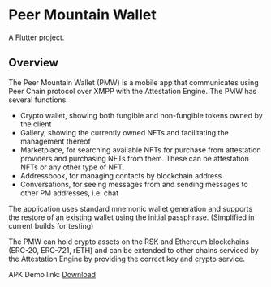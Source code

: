 # Peer Mountain Wallet

A Flutter project.

## Overview

The Peer Mountain Wallet (PMW) is a mobile app that communicates using Peer Chain protocol over XMPP with the Attestation Engine.
The PMW has several functions:
 - Crypto wallet, showing both fungible and non-fungible tokens owned by the client
 - Gallery, showing the currently owned NFTs and facilitating the management thereof
 - Marketplace, for searching available NFTs for purchase from attestation providers and purchasing NFTs from them. These can be attestation NFTs or any other type of NFT.
 - Addressbook, for managing contacts by blockchain address
 - Conversations, for seeing messages from and sending messages to other PM addresses, i.e. chat 

The application uses standard mnemonic wallet generation and supports the restore of an existing wallet using the initial passphrase. (Simplified in current builds for testing)

The PMW can hold crypto assets on the RSK and Ethereum blockchains (ERC-20, ERC-721, rETH) and can be extended to other chains serviced by the Attestation Engine by providing the correct key and crypto service.

APK Demo link: [Download](https://github.com/PeerMountain/KYCApp/blob/main/apks/Peermountain-29-Jan-2022-Release.apk?raw=true)
